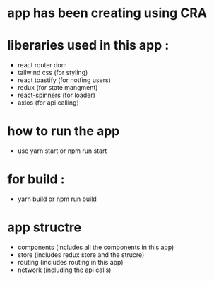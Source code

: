 # app has been creating using CRA

# liberaries used in this app :

- react router dom
- tailwind css (for styling)
- react toastify (for notfing users)
- redux (for state mangment)
- react-spinners (for loader)
- axios (for api calling)

# how to run the app

- use yarn start or npm run start

# for build :

- yarn build or npm run build

# app structre

- components (includes all the components in this app)
- store (includes redux store and the strucre)
- routing (includes routing in this app)
- network (including the api calls)
